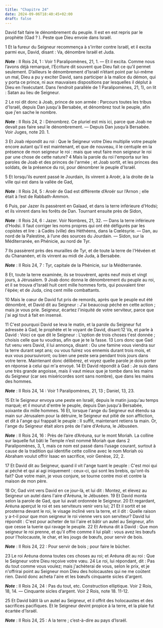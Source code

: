 ```yaml
---
title: "Chapitre 24"
date: 2024-09-06T18:40:45+02:00
draft: false
---
```



David fait faire le dénombrement du peuple.
Il est en est repris par le prophète (Gad ? ).
Peste que Dieu envoie dans Israël.


1 Et la fureur du Seigneur recommença à s'irriter contre Israël, et il excita parmi eux, David, disant : Va, dénombre Israël et Juda.

***Note*** :  II Rois 24, 1 : Voir 1 Paralipomènes, 21, 1. ― Et il excita. Comme nous l’avons déjà remarqué, l’Ecriture dit souvent que Dieu fait ce qu’il permet seulement. D’ailleurs le dénombrement d’Israël n’étant point par lui-même un mal, Dieu a pu y exciter David, sans participer à la malice du démon, qui y porta ce prince, ni aux mauvaises dispositions par lesquelles il déplut à Dieu en l’exécutant. Dans l’endroit parallèle de 1 Paralipomènes, 21, 1), on lit : Satan au lieu de Seigneur.


2 Le roi dit donc à Joab, prince de son armée : Parcours toutes les tribus d'Israël, depuis Dan jusqu'à Bersabée, et dénombrez tout le peuple, afin que j'en sache le nombre.

***Note*** :  II Rois 24, 2 : Dénombrez. Ce pluriel est mis ici, parce que Joab ne devait pas faire seul le dénombrement. ― Depuis Dan jusqu’à Bersabée. Voir Juges, note 20. 1.

3 Et Joab répondit au roi : Que le Seigneur votre Dieu multiplie votre peuple encore autant qu'il est maintenant, et que de nouveau, il le centuple en la présence de mon seigneur le roi : mais que veut faire mon seigneur le roi par une chose de cette nature? 4 Mais la parole du roi l'emporta sur les paroles de Joab et des princes de l'armée ; et Joab sortit, et les princes des soldats, de la présence du roi, pour dénombrer le peuple d'Israël.


5 Et lorsqu'ils eurent passé le Jourdain, ils vinrent à Aroër, à la droite de la ville qui est dans la vallée de Gad,

***Note*** :  II Rois 24, 5 : Aroër de Gad est différente d’Aroër sur l’Arnon ; elle était à l’est de Rabbath-Ammon.

6 Puis, par Jazer ils passèrent en Galaad, et dans la terre inférieure d'Hodsi; et ils vinrent dans les forêts de Dan. Tournant ensuite près de Sidon,

***Note*** :  II Rois 24, 6 : Jazer. Voir Nombres, 21, 32. ― Dans la terre inférieure d’Hodsi. Il faut corriger les noms propres qui ont été défigurés par les copistes et lire : à Cadès (ville) des Héthéens, dans la Cœlésyrie. ― Dan, au nord de la Palestine, à l’une des sources du Jourdain. ― Sidon, sur la Méditerranée, en Phénicie, au nord de Tyr.

7 Ils passèrent près des murailles de Tyr, et de toute la terre de l'Hévéen et du Chananéen, et ils vinrent au midi de Juda, à Bersabée.

***Note*** :  II Rois 24, 7 : Tyr, capitale de la Phénicie, sur la Méditerranée.

8 Et, toute la terre examinée, ils se trouvèrent, après neuf mois et vingt jours, à Jérusalem. 9 Joab donc donna le dénombrement du peuple au roi, et il se trouva d'Israël huit cent mille hommes forts, qui pouvaient tirer l'épée; et de Juda, cinq cent mille combattants.


10 Mais le cœur de David fut pris de remords, après que le peuple eut été dénombré, et David dit au Seigneur : J'ai beaucoup péché en cette action ; mais je vous prie. Seigneur, écartez l'iniquité de votre serviteur, parce que j'ai agi tout à fait en insensé.


11 C'est pourquoi David se leva le matin, et la parole du Seigneur fut adressée à Gad, le prophète et le voyant de David, disant:12 Va, et parle à David : Voici ce que dit le Seigneur : L'option de trois choses t'est donnée ; choisis celle que tu voudras, afin que je te la fasse. 13 Lors donc que Gad fut venu vers David, il lui annonça, disant : Ou une famine vous viendra sur la terre durant sept ans; ou vous fuirez vos ennemis durant trois mois, et eux vous poursuivront; ou bien une peste sera pendant trois jours dans votre terre. Maintenant donc délibérez, et voyez quelle parole je dois porter en réponse à celui qui m'a envoyé. 14 Et David répondit à Gad : Je suis dans une très grande angoisse, mais il vaut mieux que je tombe dans les mains du Seigneur (car ses miséricordes sont sans nombre), que dans les mains des hommes.

***Note*** :  II Rois 24, 14 : Voir 1 Paralipomènes, 21, 13 ; Daniel, 13, 23.


15 Et le Seigneur envoya une peste en Israël, depuis le matin jusqu'au temps marqué; et il mourut d'entre le peuple, depuis Dan jusqu'à Bersabée, soixante dix mille hommes. 16 Et, lorsque l'ange du Seigneur eut étendu sa main sur Jérusalem pour la détruire, le Seigneur eut pitié de son affliction, et dit à l'ange qui frappait le peuple : Il suffit, maintenant retiens ta main. Or, l'ange du Seigneur était alors près de l'aire d'Aréuna, le Jébuséen.

***Note*** :  II Rois 24, 16 : Près de l’aire d’Aréuna, sur le mont Moriah. La colline sur laquelle fut bâti le Temple n’est nommé Moriah que dans 2 Paralipomènes, 3, 1, mais ce nom est passé dans l’usage courant, surtout à cause de la tradition qui identifie cette colline avec le nom Moriah où Abraham voulut offrir Isaac en sacrifice, voir Genèse, 22, 2.

17 Et David dit au Seigneur, quand il vit l'ange tuant le peuple : C'est moi qui ai péché et qui ai agi iniquement : ceux-ci, qui sont les brebis, qu'ont-ils fait? Que votre main, je vous conjure, se tourne contre moi et contre la maison de mon père.


18 Or, Gad vint vers David en ce jour-là, et lui dit : Montez, et élevez au Seigneur un autel dans l'aire d'Aréuna, le Jébuséen. 19 Et David monta selon la parole de Gad, que lui avait ordonnée le Seigneur. 20 Et regardant, Aréuna aperçut le roi et ses serviteurs venir vers lui; 21 Et il sortit et se prosterna devant le roi, le visage incliné vers la terre, et il dit : Quelle raison y a-t-il pour que mon seigneur le roi vienne vers son serviteur? David lui répondit : C'est pour acheter de toi l'aire et bâtir un autel au Seigneur, afin que cesse la tuerie qui ravage le peuple. 22 Et Aréuna dit à David : Que mon seigneur le roi prenne, et qu'il offre comme il lui plaît : vous avez les bœufs pour l'holocauste, le char, et les jougs de bœufs, pour servir de bois.

***Note*** :  II Rois 24, 22 : Pour servir de bois ; pour faire le bûcher.

23 Le roi Aréuna donna toutes ces choses au roi; et Aréuna dit au roi : Que le Seigneur votre Dieu reçoive votre vœu. 24 Le roi, lui répondant, dit : Pas du tout comme vous voulez; mais j'achèterai de vous, selon le prix, et je n'offrirai point au Seigneur mon Dieu des holocaustes qui ne me coûtent rien. David donc acheta l'aire et les bœufs cinquante sicles d'argent.

***Note*** :  II Rois 24, 24 : Pas du tout, etc. Construction elliptique. Voir 2 Rois, 18, 14. ― Cinquante sicles d’argent. Voir 2 Rois, note 18. 11-12.

25 Et David bâtit là un autel au Seigneur, et il offrit des holocaustes et des sacrifices pacifiques. Et le Seigneur devint propice à la terre, et la plaie fut écartée d'Israël.

***Note*** :  II Rois 24, 25 : A la terre ; c’est-à-dire au pays d’Israël.
